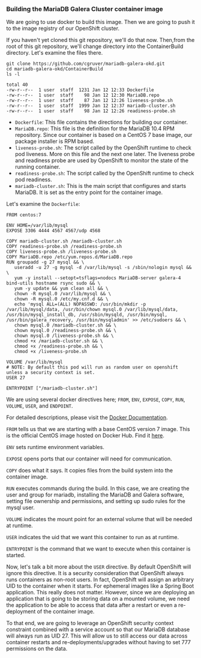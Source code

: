 ### Building the MariaDB Galera Cluster container image

We are going to use docker to build this image.  Then we are going to push it to the image registry of our OpenShift cluster.

If you haven't yet cloned this git repository, we'll do that now.  Then,from the root of this git repository, we'll change directory into the ContainerBuild directory.  Let's examine the files there.

    git clone https://github.com/cgruver/mariadb-galera-okd.git
    cd mariadb-galera-okd/ContainerBuild
    ls -l

    total 40
    -rw-r--r--  1 user  staff  1231 Jan 12 12:33 Dockerfile
    -rw-r--r--  1 user  staff    98 Jan 12 12:30 MariaDB.repo
    -rw-r--r--  1 user  staff    87 Jan 12 12:26 liveness-probe.sh
    -rw-r--r--  1 user  staff  1999 Jan 12 12:37 mariadb-cluster.sh
    -rw-r--r--  1 user  staff    98 Jan 12 12:26 readiness-probe.sh

* `Dockerfile`: This file contains the directions for building our container.
* `MariaDB.repo`: This file is the definition for the MariaDB 10.4 RPM repository.  Since our container is based on a CentOS 7 base image, our package installer is RPM based.
* `liveness-probe.sh`: The script called by the OpenShift runtime to check pod liveness. More on this file and the next one later.  The liveness probe and readiness probe are used by OpenShift to monitor the state of the running container.
* `readiness-probe.sh`: The script called by the OpenShift runtime to check pod readiness.
* `mariadb-cluster.sh`: This is the main script that configures and starts MariaDB.  It is set as the entry point for the container image.

Let's examine the `Dockerfile`:

    FROM centos:7

    ENV HOME=/var/lib/mysql
    EXPOSE 3306 4444 4567 4567/udp 4568

    COPY mariadb-cluster.sh /mariadb-cluster.sh
    COPY readiness-probe.sh /readiness-probe.sh
    COPY liveness-probe.sh /liveness-probe.sh
    COPY MariaDB.repo /etc/yum.repos.d/MariaDB.repo
    RUN groupadd -g 27 mysql && \
       useradd -u 27 -g mysql -d /var/lib/mysql -s /sbin/nologin mysql && \
       yum -y install --setopt=tsflags=nodocs MariaDB-server galera-4 bind-utils hostname rsync sudo && \
       yum -y update && yum clean all && \
       chown -R mysql.0 /var/lib/mysql && \
       chown -R mysql.0 /etc/my.cnf.d && \
       echo 'mysql ALL=(ALL) NOPASSWD: /usr/bin/mkdir -p /var/lib/mysql/data, /usr/bin/chown mysql.0 /var/lib/mysql/data, /usr/bin/mysql_install_db, /usr/sbin/mysqld, /usr/bin/mysql, /usr/bin/galera_recovery, /usr/bin/mysqladmin' >> /etc/sudoers && \
       chown mysql.0 /mariadb-cluster.sh && \
       chown mysql.0 /readiness-probe.sh && \
       chown mysql.0 /liveness-probe.sh && \
       chmod +x /mariadb-cluster.sh && \
       chmod +x /readiness-probe.sh && \
       chmod +x /liveness-probe.sh

    VOLUME /var/lib/mysql
    # NOTE: By default this pod will run as random user on openshift unless a security context is set.
    USER 27

    ENTRYPOINT ["/mariadb-cluster.sh"]

We are using several docker directives here; `FROM`, `ENV`, `EXPOSE`, `COPY`, `RUN`, `VOLUME`, `USER`, and `ENDPOINT`.

For detailed descriptions, please visit the [Docker Documentation](https://docs.docker.com/engine/reference/builder/).

`FROM` tells us that we are starting with a base CentOS version 7 image.  This is the official CentOS image hosted on Docker Hub.  Find it [here](https://hub.docker.com/_/centos).

`ENV` sets runtime environment variables.

`EXPOSE` opens ports that our container will need for communication.

`COPY` does what it says.  It copies files from the build system into the container image.

`RUN` executes commands during the build.  In this case, we are creating the user and group for mariadb, installing the MariaDB and Galera software, setting file ownership and permissions, and setting up sudo rules for the mysql user.

`VOLUME` indicates the mount point for an external volume that will be needed at runtime.

`USER` indicates the uid that we want this container to run as at runtime.

`ENTRYPOINT` is the command that we want to execute when this container is started.

Now, let's talk a bit more about the `USER` directive.  By default OpenShift will ignore this directive.  It is a security consideration that OpenShift always runs containers as non-root users.  In fact, OpenShift will assign an arbitrary UID to the container when it starts.  For ephemeral images like a Spring Boot application.  This really does not matter.  However, since we are deploying an application that is going to be storing data on a mounted volume, we need the application to be able to access that data after a restart or even a re-deployment of the container image.

To that end, we are going to leverage an OpenShift security context constraint combined with a service account so that our MariaDB database will always run as UID 27.  This will allow us to still access our data across container restarts and re-deployments/upgrades without having to set 777 permissions on the data.

